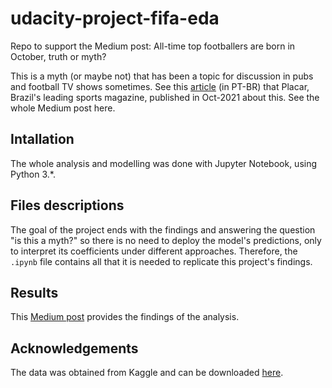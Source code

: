 # udacity-project-fifa-eda

Repo to support the Medium post: All-time top footballers are born in October, truth or myth?

This is a myth (or maybe not) that has been a topic for discussion in pubs and football TV shows sometimes. See this [article](https://placar.abril.com.br/placar/outubro-e-o-mes-dos-craques-confira-os-aniversariantes-do-futebol/) (in PT-BR) that Placar, Brazil's leading sports magazine, published in Oct-2021 about this. See the whole Medium post here.

## Intallation

The whole analysis and modelling was done with Jupyter Notebook, using Python 3.*.

## Files descriptions

The goal of the project ends with the findings and answering the question "is this a myth?" so there is no need to deploy the model's predictions, only to interpret its coefficients under different approaches. Therefore, the `.ipynb` file contains all that it is needed to replicate this project's findings. 

## Results

This [Medium post](https://medium.com/@gbfernandes2002/truth-or-myth-october-is-the-month-of-the-aces-of-football-c6507f0a9cca) provides the findings of the analysis.

## Acknowledgements

The data was obtained from Kaggle and can be downloaded [here](https://www.kaggle.com/datasets/stefanoleone992/fifa-22-complete-player-dataset?resource=download&select=players_22.csv).
